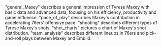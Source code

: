 "general_Maxey" describes a general impression of Tyrese Maxey with basic data and advanced data, focusing on his efficiency, productivity and game influence.
"pace_of_play" describes Maxey's contribution in accelerating 76ers' offensive pace.
"shooting" describes different types of Tyrese Maxey's shots.
"shot_charts" pictures a chart of Maxey's shot distribution.
"team_analysis" describes different lineups in 76ers and pick-and-roll plays between Maxey and Embiid.
